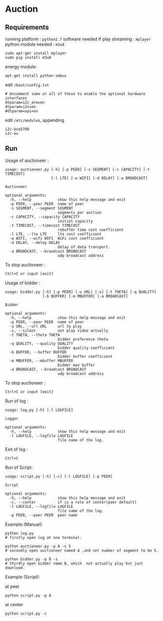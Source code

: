 # Auction

## Requirements

running platform : `python2.7`
software needed if play streaming : `mplayer`
python module needed : `m3u8`

```
sudo apt-get install mplayer
sudo pip install m3u8
```

energy module:
```
apt-get install python-smbus
```
edit `/boot/config.txt`
```
# Uncomment some or all of these to enable the optional hardware interfaces
dtparam=i2c_arm=on
dtparam=i2s=on
#dtparam=spi=on
```
edit `/etc/modules`, appending
```
i2c-bcm2708
i2c-ev
```

## Run

Usage of auctioneer :
```
usage: auctioneer.py [-h] [-p PEER] [-s SEGMENT] [-c CAPACITY] [-t TIMECOST]
                     [-l LTE] [-w WIFI] [-d DELAY] [-a BROADCAST]

Auctioneer

optional arguments:
  -h, --help            show this help message and exit
  -p PEER, --peer PEER  name of peer
  -s SEGMENT, --segment SEGMENT
                        segments per auction
  -c CAPACITY, --capacity CAPACITY
                        initial capacity
  -t TIMECOST, --timecost TIMECOST
                        rebuffer time cost coefficient
  -l LTE, --lte LTE     lte cost coefficient
  -w WIFI, --wifi WIFI  WiFi cost coefficient
  -d DELAY, --delay DELAY
                        delay of data transport.
  -a BROADCAST, --broadcast BROADCAST
                        udp broadcast address
```
To stop auctioneer : 
```
Ctrl+C or input [exit]
```

Usage of bidder : 
```
usage: bidder.py [-h] [-p PEER] [-u URL] [-s] [-t THETA] [-q QUALITY]
                 [-b BUFFER] [-m MBUFFER] [-a BROADCAST]

Bidder

optional arguments:
  -h, --help            show this help message and exit
  -p PEER, --peer PEER  name of peer
  -u URL, --url URL     url to play
  -s, --silent          not play video actually
  -t THETA, --theta THETA
                        bidder preference theta
  -q QUALITY, --quality QUALITY
                        bidder quality coefficient
  -b BUFFER, --buffer BUFFER
                        bidder buffer coefficient
  -m MBUFFER, --mbuffer MBUFFER
                        bidder max buffer
  -a BROADCAST, --broadcast BROADCAST
                        udp broadcast address
```
To stop auctioneer : 
```
Ctrl+C or input [exit]
```

Run of log :
```
usage: log.py [-h] [-l LOGFILE]

Logger

optional arguments:
  -h, --help            show this help message and exit
  -l LOGFILE, --logfile LOGFILE
                        file name of the log.
```
Exit of log :
```
Ctrl+C
```

Run of Script:
```
usage: script.py [-h] [-c] [-l LOGFILE] [-p PEER]

Script

optional arguments:
  -h, --help            show this help message and exit
  -c, --center          if is a role of center(peer default)
  -l LOGFILE, --logfile LOGFILE
                        file name of the log.
  -p PEER, --peer PEER  peer name
```

Example (Manual):

```
python log.py
# firstly open log at one terminal.
```
```
python auctioneer.py -p A -s 5
# secondly open auctioneer named A ,and set number of segment to be 5.
```

```
python bidder.py -p B -s
# thirdly open bidder name B, which  not actually play but just download.
```

Example (Script):

at peer
```
python script.py -p A
```

at center
```
python script.py -c
```


